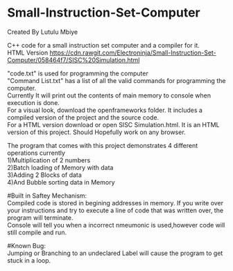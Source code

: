 # Small-Instruction-Set-Computer  
Created By Lutulu Mbiye

C++ code for a small instruction set computer and a compiler for it.  
HTML Version https://cdn.rawgit.com/Electroninja/Small-Instruction-Set-Computer/058464f7/SISC%20Simulation.html

"code.txt" is used for programming the computer  
"Command List.txt" has a list of all the valid commands for programming the computer.  
Currently It will print out the contents of main memory to console when execution is done.  
For a visual look, download the openframeworks folder. It includes a compiled version of the project and the source code.  
For a HTML version download or open SISC Simulation.html. It is an HTML version of this project. Should Hopefully work on any browser.

The program that comes with this project demonstrates 4 different operations currently  
1)Multiplication of 2 numbers  
2)Batch loading of Memory with data  
3)Adding 2 Blocks of data  
4)And Bubble sorting data in Memory  

#Built in Saftey Mechanism:  
Compiled code is stored in begining addresses in memory. If you write over your instructions and try to execute a line of code that was written over, the program will terminate.  
Console will tell you when a incorrect nmeumonic is used,however code will still compile and run.  

#Known Bug:  
Jumping or Branching to an undeclared Label will cause the program to get stuck in a loop.
